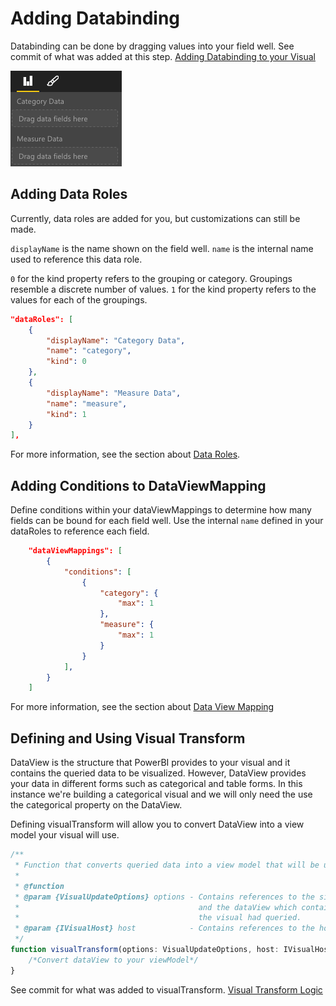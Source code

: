 # Adding Databinding
Databinding can be done by dragging values into your field well. 
See commit of what was added at this step. [Adding Databinding to your Visual](https://github.com/Microsoft/PowerBI-visuals-sampleBarChart/commit/3c6e8186436b63bf0cf97d2cdd5dde8aa8d08709)

![](images/DataBinding.png)

## Adding Data Roles
Currently, data roles are added for you, but customizations can still be made.

`displayName` is the name shown on the field well.
`name` is the internal name used to reference this data role.

`0` for the kind property refers to the grouping or category. Groupings resemble a discrete number of values.
`1` for the kind property refers to the values for each of the groupings.

```json
"dataRoles": [
    {
        "displayName": "Category Data",
        "name": "category",
        "kind": 0
    },
    {
        "displayName": "Measure Data",
        "name": "measure",
        "kind": 1
    }
],
```

For more information, see the section about [Data Roles](../Capabilities/Capabilities.md#define-the-data-fields-your-visual-expects---dataroles).

## Adding Conditions to DataViewMapping
Define conditions within your dataViewMappings to determine how many fields can be bound for each field well.
Use the internal `name` defined in your dataRoles to reference each field.

```json
    "dataViewMappings": [
        {
            "conditions": [
                {
                    "category": {
                        "max": 1
                    },
                    "measure": {
                        "max": 1
                    }
                }
            ],
        }
    ]
```

For  more information, see the section about [Data View Mapping](../Capabilities/DataViewMappings.md)

## Defining and Using Visual Transform
DataView is the structure that PowerBI provides to your visual and it contains the queried data to be visualized.
However, DataView provides your data in different forms such as categorical and table forms. In this instance we're building a categorical visual and we will only need the use the categorical property on the DataView.

Defining visualTransform will allow you to convert DataView into a view model your visual will use.

```typescript
/**
 * Function that converts queried data into a view model that will be used by the visual
 *
 * @function
 * @param {VisualUpdateOptions} options - Contains references to the size of the container
 *                                        and the dataView which contains all the data
 *                                        the visual had queried.
 * @param {IVisualHost} host            - Contains references to the host which contains services
 */
function visualTransform(options: VisualUpdateOptions, host: IVisualHost): BarChartViewModel {
    /*Convert dataView to your viewModel*/
}

```
See commit for what was added to visualTransform. [Visual Transform Logic](https://github.com/Microsoft/PowerBI-visuals-sampleBarChart/commit/3c6e8186436b63bf0cf97d2cdd5dde8aa8d08709)